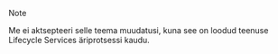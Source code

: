 > [!NOTE]
> Me ei aktsepteeri selle teema muudatusi, kuna see on loodud teenuse Lifecycle Services äriprotsessi kaudu.